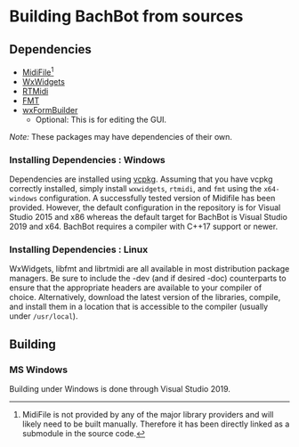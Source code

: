 # Building BachBot from sources

## Dependencies

- [MidiFile](https://github.com/craigsapp/midifile)[^1]
- [WxWidgets](https://www.wxwidgets.org/)
- [RTMidi](https://www.music.mcgill.ca/~gary/rtmidi/)
- [FMT](https://github.com/fmtlib/fmt)
- [wxFormBuilder](https://github.com/wxFormBuilder/wxFormBuilder)
  - Optional: This is for editing the GUI.

_Note:_ These packages may have dependencies of their own.

[^1]: MidiFile is not provided by any of the major library providers and will
likely need to be built manually.  Therefore it has been directly linked as a
submodule in the source code.

### Installing Dependencies : Windows

Dependencies are installed using [vcpkg](https://vcpkg.io/en/index.html).
Assuming that you have vcpkg correctly installed, simply install `wxwidgets`,
`rtmidi`, and `fmt` using the `x64-windows` configuration.  A successfully tested
version of Midifile has been provided.  However, the default configuration in
the repository is for Visual Studio 2015 and x86 whereas the default target for
BachBot is Visual Studio 2019 and x64.  BachBot requires a compiler with C++17
support or newer.

### Installing Dependencies : Linux

WxWidgets, libfmt and librtmidi are all available in most distribution package
managers.  Be sure to include the -dev (and if desired -doc) counterparts to
ensure that the appropriate headers are available to your compiler of choice.
Alternatively, download the latest version of the libraries, compile, and
install them in a location that is accessible to the compiler (usually under
`/usr/local`).

## Building

### MS Windows

Building under Windows is done through Visual Studio 2019.
